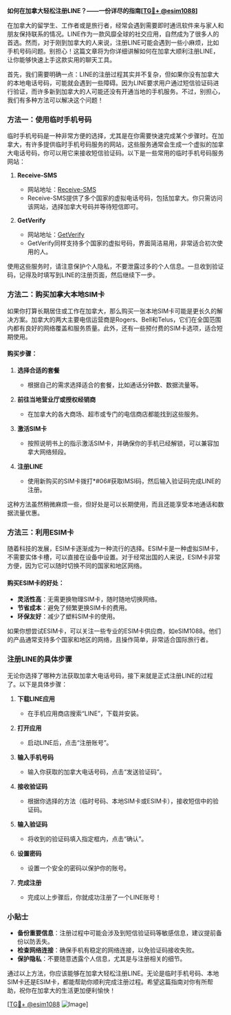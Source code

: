 **如何在加拿大轻松注册LINE？——一份详尽的指南[[TG💪+ @esim1088](https://t.me/s/esim1088)]**

在加拿大的留学生、工作者或是旅行者，经常会遇到需要即时通讯软件来与家人和朋友保持联系的情况。LINE作为一款风靡全球的社交应用，自然成为了很多人的首选。然而，对于刚到加拿大的人来说，注册LINE可能会遇到一些小麻烦，比如手机号码问题。别担心！这篇文章将为你详细讲解如何在加拿大顺利注册LINE，让你能够快速上手这款实用的聊天工具。

首先，我们需要明确一点：LINE的注册过程其实并不复杂，但如果你没有加拿大的本地电话号码，可能就会遇到一些障碍。因为LINE要求用户通过短信验证码进行验证，而许多新到加拿大的人可能还没有开通当地的手机服务。不过，别担心，我们有多种方法可以解决这个问题！

### 方法一：使用临时手机号码

临时手机号码是一种非常方便的选择，尤其是在你需要快速完成某个步骤时。在加拿大，有许多提供临时手机号码服务的网站，这些服务通常会生成一个虚拟的加拿大电话号码，你可以用它来接收短信验证码。以下是一些常用的临时手机号码服务网站：

1. **Receive-SMS**
   - 网站地址：[Receive-SMS](http://www.receive-sms-online.info/)
   - Receive-SMS提供了多个国家的虚拟电话号码，包括加拿大。你只需访问该网站，选择加拿大号码并等待短信即可。

2. **GetVerify**
   - 网站地址：[GetVerify](https://getverify.com/)
   - GetVerify同样支持多个国家的虚拟号码，界面简洁易用，非常适合初次使用的人。

使用这些服务时，请注意保护个人隐私，不要泄露过多的个人信息。一旦收到验证码，记得及时填写到LINE的注册页面，然后继续下一步。

### 方法二：购买加拿大本地SIM卡

如果你打算长期居住或工作在加拿大，那么购买一张本地SIM卡可能是更长久的解决方案。加拿大的两大主要电信运营商是Rogers、Bell和Telus，它们在全国范围内都有良好的网络覆盖和服务质量。此外，还有一些预付费的SIM卡选项，适合短期使用。

#### 购买步骤：
1. **选择合适的套餐**
   - 根据自己的需求选择适合的套餐，比如通话分钟数、数据流量等。
   
2. **前往当地营业厅或授权经销商**
   - 在加拿大的各大商场、超市或专门的电信商店都能找到这些服务。

3. **激活SIM卡**
   - 按照说明书上的指示激活SIM卡，并确保你的手机已经解锁，可以兼容加拿大网络频段。

4. **注册LINE**
   - 使用新购买的SIM卡拨打*#06#获取IMSI码，然后输入验证码完成LINE的注册。

这种方法虽然稍微麻烦一些，但好处是可以长期使用，而且还能享受本地通话和数据流量优惠。

### 方法三：利用ESIM卡

随着科技的发展，ESIM卡逐渐成为一种流行的选择。ESIM卡是一种虚拟SIM卡，不需要实体卡槽，可以直接在设备中设置。对于经常出国的人来说，ESIM卡非常方便，因为它可以随时切换不同的国家和地区网络。

#### 购买ESIM卡的好处：
- **灵活性高**：无需更换物理SIM卡，随时随地切换网络。
- **节省成本**：避免了频繁更换SIM卡的费用。
- **环保友好**：减少了塑料SIM卡的使用。

如果你想尝试ESIM卡，可以关注一些专业的ESIM卡供应商，如eSIM1088。他们的产品通常支持多个国家和地区的网络，且操作简单，非常适合国际旅行者。

### 注册LINE的具体步骤

无论你选择了哪种方法获取加拿大电话号码，接下来就是正式注册LINE的过程了。以下是具体步骤：

1. **下载LINE应用**
   - 在手机应用商店搜索“LINE”，下载并安装。

2. **打开应用**
   - 启动LINE后，点击“注册账号”。

3. **输入手机号码**
   - 输入你获取的加拿大电话号码，点击“发送验证码”。

4. **接收验证码**
   - 根据你选择的方法（临时号码、本地SIM卡或ESIM卡），接收短信中的验证码。

5. **输入验证码**
   - 将收到的验证码填入指定框内，点击“确认”。

6. **设置密码**
   - 设置一个安全的密码以保护你的账号。

7. **完成注册**
   - 完成以上步骤后，你就成功注册了一个LINE账号！

### 小贴士

- **备份重要信息**：注册过程中可能会涉及到短信验证码等敏感信息，建议提前备份以防丢失。
- **检查网络连接**：确保手机有稳定的网络连接，以免验证码接收失败。
- **保护隐私**：不要随意透露个人信息，尤其是与注册相关的细节。

通过以上方法，你应该能够在加拿大轻松注册LINE。无论是临时手机号码、本地SIM卡还是ESIM卡，都能帮助你顺利完成注册过程。希望这篇指南对你有所帮助，祝你在加拿大的生活更加便利愉快！

[[TG💪+ @esim1088](https://t.me/s/esim1088) ![Image](https://i.postimg.cc/4NQfJmqS/Snipaste-2025-05-13-00-14-12.png)]